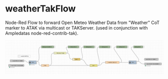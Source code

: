 # weatherTakFlow
Node-Red Flow to forward Open Meteo Weather Data from "Weather" CoT marker to ATAK via multicast or TAKServer. (used in conjunction with Ampledatas node-red-contrib-tak).

![flow](/weatherTakFlow.png?raw=true "Node Red Flow")

